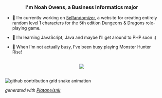 ### <div align="center">I'm Noah Owens, a Business Informatics major</div>  

- 🎲 I’m currently working on [5eRandomizer](https://github.com/noah-owens/5eRandomizer), a website for creating entirely random level 1 characters for the 5th edition Dungeons & Dragons role-playing game.  

- 🌱 I’m learning JavaScript, Java and maybe I'll get around to PHP soon :)

- 👾 When I'm not actually busy, I've been busy playing Monster Hunter Rise!

<br/>  

<div align="center"><img src="https://spotify-github-profile.vercel.app/api/view?uid=lvl7cleric&cover_image=true&theme=novatorem&bar_color=53b14f&bar_color_cover=true" /></div>

<br/>

![github contribution grid snake animation](https://raw.githubusercontent.com/noah-owens/noah-owens/output/github-contribution-grid-snake.svg)

_generated with [Platane/snk](https://github.com/Platane/snk)_
